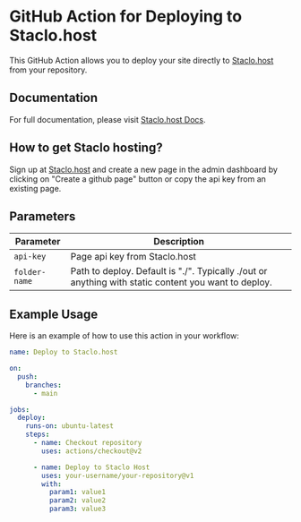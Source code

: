 # GitHub Action for Deploying to Staclo.host

This GitHub Action allows you to deploy your site directly to [Staclo.host](https://staclo.host) from your repository.

## Documentation

For full documentation, please visit [Staclo.host Docs](https://staclo.host/docs/home).

## How to get Staclo hosting?
Sign up at  [Staclo.host](https://staclo.host) and create a new page in the admin dashboard by clicking on "Create a github page" button or copy the api key from an existing page.


## Parameters

| Parameter | Description                  |
|-----------|------------------------------|
| `api-key`  | Page api key from Staclo.host  |
| `folder-name`  | Path to deploy. Default is "./". Typically ./out or anything with static content you want to deploy.  |

## Example Usage

Here is an example of how to use this action in your workflow:

```yaml
name: Deploy to Staclo.host

on:
  push:
    branches:
      - main

jobs:
  deploy:
    runs-on: ubuntu-latest
    steps:
      - name: Checkout repository
        uses: actions/checkout@v2

      - name: Deploy to Staclo Host
        uses: your-username/your-repository@v1
        with:
          param1: value1
          param2: value2
          param3: value3

